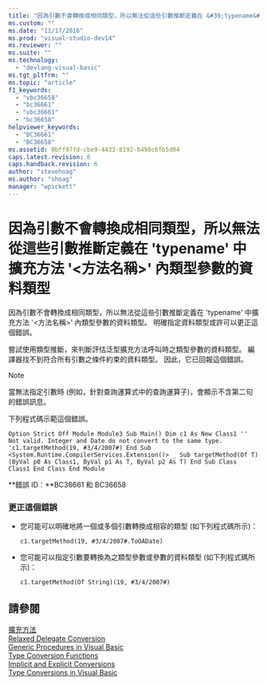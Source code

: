 ```yaml
---
title: "因為引數不會轉換成相同類型，所以無法從這些引數推斷定義在 &#39;typename&#39; 中擴充方法 &#39;&lt;方法名稱&gt;&#39; 內類型參數的資料類型 | Microsoft Docs"
ms.custom: ""
ms.date: "11/17/2016"
ms.prod: "visual-studio-dev14"
ms.reviewer: ""
ms.suite: ""
ms.technology: 
  - "devlang-visual-basic"
ms.tgt_pltfrm: ""
ms.topic: "article"
f1_keywords: 
  - "vbc36658"
  - "bc36661"
  - "vbc36661"
  - "bc36658"
helpviewer_keywords: 
  - "BC36661"
  - "BC36658"
ms.assetid: 0bff97fd-cbe9-4433-8192-6498c6fb5d04
caps.latest.revision: 6
caps.handback.revision: 6
author: "stevehoag"
ms.author: "shoag"
manager: "wpickett"
---
```

# 因為引數不會轉換成相同類型，所以無法從這些引數推斷定義在 &#39;typename&#39; 中擴充方法 &#39;&lt;方法名稱&gt;&#39; 內類型參數的資料類型
因為引數不會轉換成相同類型，所以無法從這些引數推斷定義在 'typename' 中擴充方法 '\<方法名稱\>' 內類型參數的資料類型。 明確指定資料類型或許可以更正這個錯誤。  
  
 嘗試使用類型推斷，來判斷評估泛型擴充方法呼叫時之類型參數的資料類型。 編譯器找不到符合所有引數之條件約束的資料類型。 因此，它已回報這個錯誤。  
  
> [!NOTE]
>  當無法指定引數時 \(例如，針對查詢運算式中的查詢運算子\)，會顯示不含第二句的錯誤訊息。  
  
 下列程式碼示範這個錯誤。  
  
```vb#  
Option Strict Off Module Module3 Sub Main() Dim c1 As New Class1 '' Not valid. Integer and Date do not convert to the same type. 'c1.targetMethod(19, #3/4/2007#) End Sub <System.Runtime.CompilerServices.Extension()> _ Sub targetMethod(Of T)(ByVal p0 As Class1, ByVal p1 As T, ByVal p2 As T) End Sub Class Class1 End Class End Module  
```  
  
 **錯誤 ID︰**BC36661 和 BC36658  
  
### 更正這個錯誤  
  
-   您可能可以明確地將一個或多個引數轉換成相容的類型 \(如下列程式碼所示\)：  
  
    ```  
    c1.targetMethod(19, #3/4/2007#.ToOADate)  
    ```  
  
-   您可能可以指定引數要轉換為之類型參數或參數的資料類型 \(如下列程式碼所示\)：  
  
    ```  
    c1.targetMethod(Of String)(19, #3/4/2007#)  
    ```  
  
## 請參閱  
 [擴充方法](/dotnet/visual-basic/programming-guide/language-features/procedures/extension-methods)   
 [Relaxed Delegate Conversion](/dotnet/visual-basic/programming-guide/language-features/delegates/relaxed-delegate-conversion)   
 [Generic Procedures in Visual Basic](/dotnet/visual-basic/programming-guide/language-features/data-types/generic-procedures)   
 [Type Conversion Functions](/dotnet/visual-basic/language-reference/functions/type-conversion-functions)   
 [Implicit and Explicit Conversions](/dotnet/visual-basic/programming-guide/language-features/data-types/implicit-and-explicit-conversions)   
 [Type Conversions in Visual Basic](/dotnet/visual-basic/programming-guide/language-features/data-types/type-conversions)